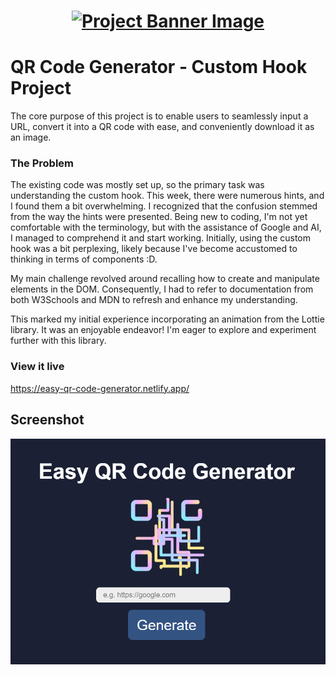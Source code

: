 <h1 align="center">
  <a href="">
    <img src="/src/assets/custom-hooks.svg" alt="Project Banner Image">
  </a>
</h1>

# QR Code Generator - Custom Hook Project

The core purpose of this project is to enable users to seamlessly input a URL, convert it into a QR code with ease, and conveniently download it as an image.

### The Problem

The existing code was mostly set up, so the primary task was understanding the custom hook. This week, there were numerous hints, and I found them a bit overwhelming. I recognized that the confusion stemmed from the way the hints were presented. Being new to coding, I'm not yet comfortable with the terminology, but with the assistance of Google and AI, I managed to comprehend it and start working. Initially, using the custom hook was a bit perplexing, likely because I've become accustomed to thinking in terms of components :D.

My main challenge revolved around recalling how to create and manipulate elements in the DOM. Consequently, I had to refer to documentation from both W3Schools and MDN to refresh and enhance my understanding.

This marked my initial experience incorporating an animation from the Lottie library. It was an enjoyable endeavor! I'm eager to explore and experiment further with this library.

### View it live

https://easy-qr-code-generator.netlify.app/

## Screenshot

<a href="">
   <img src="src/assets/qr-code.png" alt="A preview of the QR-code generator.">
  </a>
